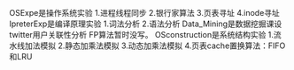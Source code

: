 OSExpe是操作系统实验
	1.进程线程同步
	2.银行家算法
	3.页表寻址
	4.inode寻址
IpreterExp是编译原理实验
	1.词法分析
	2.语法分析
Data_Mining是数据挖掘课设
	twitter用户关联性分析
	FP算法暂时没写。
OSconstruction是系统结构实验
	1.流水线加法模拟
	2.静态加乘法模拟
	3.动态加乘法模拟
	4.页表cache置换算法：FIFO和LRU
